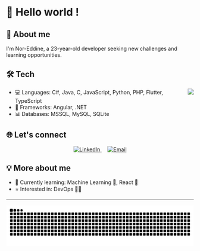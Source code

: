 # 👋 Hello world !

## 🚀 About me 
I'm Nor-Eddine, a 23-year-old developer seeking new challenges and learning opportunities.

## 🛠️ Tech
<img align="right" height="120" src="https://media.tenor.com/vuK8sgM-VLgAAAAM/nagumo-cat.gif"  />

- 💻 Languages: C#, Java, C, JavaScript, Python, PHP, Flutter, TypeScript
- 🧰 Frameworks: Angular, .NET
- 📊 Databases: MSSQL, MySQL, SQLite


## 🌐 Let's connect

<p align="center">
  <a href="https://fr.linkedin.com/in/nor-eddine-benkhalifa" target="_blank">
    <img src="https://img.shields.io/badge/LinkedIn-0077B5?style=for-the-badge&logo=linkedin&logoColor=white" alt="LinkedIn" />
  </a>
  &nbsp;&nbsp;&nbsp;
  <a href="mailto:noreddine.bklf@gmail.com">
    <img src="https://img.shields.io/badge/Email-D14836?style=for-the-badge&logo=gmail&logoColor=white" alt="Email" />
  </a>
  
</p>


## 💡 More about me
- 🌱 Currently learning: Machine Learning 🤖, React 🔬
- ⭐ Interested in: DevOps 👨‍💻

---

<img src="https://raw.githubusercontent.com/NoreddineBenkhalifa/NoreddineBenkhalifa/output/snake.svg" alt="Snake animation" />

